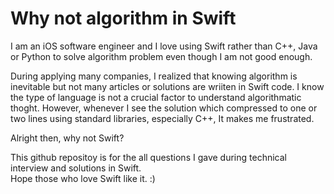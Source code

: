 # Why not algorithm in Swift
I am an iOS software engineer and I love using Swift rather than C++, Java or Python to solve algorithm problem even though I am not good enough.  

During applying many companies, I realized that knowing algorithm is inevitable but not many articles or solutions are wriiten in Swift code. I know the type of language is not a crucial factor to understand algorithmatic thoght. However, whenever I see the solution which compressed to one or two lines using standard libraries, especially C++, It makes me frustrated.  

Alright then, why not Swift?  

This github repositoy is for the all questions I gave during technical interview and solutions in Swift.  
Hope those who love Swift like it. :)  
